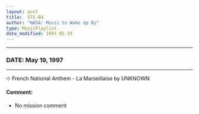 ```yaml
---
layout: post
title:  STS-84
author: "NASA: Music to Wake Up By"
type: MusicPlaylist
date_modified: 1997-05-19
---
```


----
### DATE: May 19, 1997
----
⊹ French National Anthem - La Marseillaise by UNKNOWN

#### Comment:
* No mission comment
